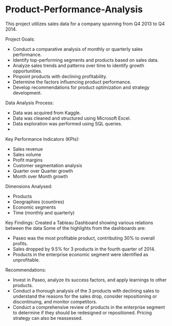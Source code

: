 # Product-Performance-Analysis
This project utilizes sales data for a company spanning from Q4 2013 to Q4 2014.

Project Goals: 
- Conduct a comparative analysis of monthly or quarterly sales performance.
- Identify top-performing segments and products based on sales data.
- Analyze sales trends and patterns over time to identify growth opportunities.
- Pinpoint products with declining profitability.
- Determine the factors influencing product performance.
- Develop recommendations for product optimization and strategy development.

Data Analysis Process:
- Data was acquired from Kaggle.
- Data was cleaned and structured using Microsoft Excel.
- Data exploration was performed using SQL queries.
- 
Key Performance Indicators (KPIs):
- Sales revenue
- Sales volume
- Profit margins
- Customer segmentation analysis
- Quarter over Quarter growth
- Month over Month growth

Dimensions Analysed:
- Products
- Geographies (countires)
- Economic segments
- Time (monthly and quarterly)

Key Findings:
Created a Tableau Dashboard showing various relations between the data
Some of the highlights from the dashboards are:
- Paseo was the most profitable product, contributing 30% to overall profits.
- Sales dropped by 9.5% for 3 products in the fourth quarter of 2014.
- Products in the enterprise economic segment were identified as unprofitable.

Recommendations:
- Invest in Paseo, analyze its success factors, and apply learnings to other products.
- Conduct a thorough analysis of the 3 products with declining sales to understand the reasons for the sales drop, consider repositioning or discontinuing, and monitor competitors.
- Conduct a comprehensive review of products in the enterprise segment to determine if they should be redesigned or repositioned. Pricing strategy can also be reassessed.
